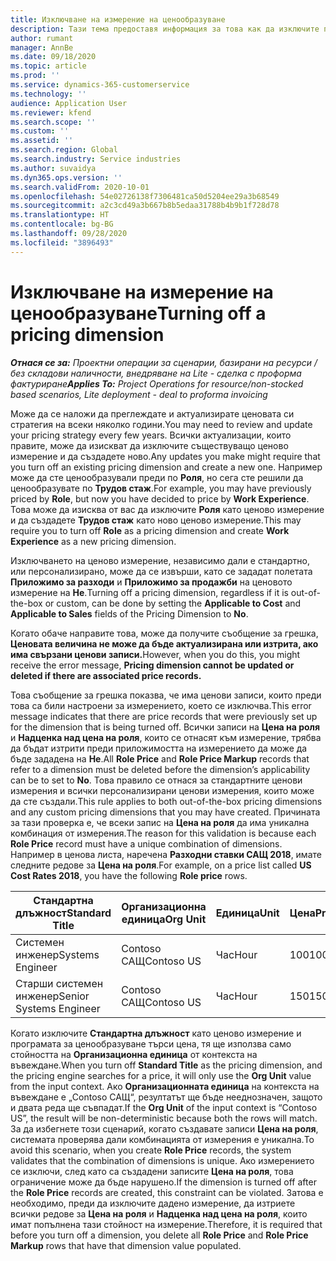 ```yaml
---
title: Изключване на измерение на ценообразуване
description: Тази тема предоставя информация за това как да изключите персонализирани ценови измерения.
author: rumant
manager: AnnBe
ms.date: 09/18/2020
ms.topic: article
ms.prod: ''
ms.service: dynamics-365-customerservice
ms.technology: ''
audience: Application User
ms.reviewer: kfend
ms.search.scope: ''
ms.custom: ''
ms.assetid: ''
ms.search.region: Global
ms.search.industry: Service industries
ms.author: suvaidya
ms.dyn365.ops.version: ''
ms.search.validFrom: 2020-10-01
ms.openlocfilehash: 54e02726138f7306481ca50d5204ee29a3b68549
ms.sourcegitcommit: a2c3cd49a3b667b8b5edaa31788b4b9b1f728d78
ms.translationtype: HT
ms.contentlocale: bg-BG
ms.lasthandoff: 09/28/2020
ms.locfileid: "3896493"
---
```

# <a name="turning-off-a-pricing-dimension"></a><span data-ttu-id="24f40-103">Изключване на измерение на ценообразуване</span><span class="sxs-lookup"><span data-stu-id="24f40-103">Turning off a pricing dimension</span></span>

<span data-ttu-id="24f40-104">_**Отнася се за:** Проектни операции за сценарии, базирани на ресурси / без складови наличности, внедряване на Lite - сделка с проформа фактуриране_</span><span class="sxs-lookup"><span data-stu-id="24f40-104">_**Applies To:** Project Operations for resource/non-stocked based scenarios, Lite deployment - deal to proforma invoicing_</span></span>

<span data-ttu-id="24f40-105">Може да се наложи да преглеждате и актуализирате ценовата си стратегия на всеки няколко години.</span><span class="sxs-lookup"><span data-stu-id="24f40-105">You may need to review and update your pricing strategy every few years.</span></span> <span data-ttu-id="24f40-106">Всички актуализации, които правите, може да изискват да изключите съществуващо ценово измерение и да създадете ново.</span><span class="sxs-lookup"><span data-stu-id="24f40-106">Any updates you make might require that you turn off an existing pricing dimension and create a new one.</span></span> <span data-ttu-id="24f40-107">Например може да сте ценообразували преди по **Роля**, но сега сте решили да ценообразувате по **Трудов стаж**.</span><span class="sxs-lookup"><span data-stu-id="24f40-107">For example, you may have previously priced by **Role**, but now you have decided to price by **Work Experience**.</span></span> <span data-ttu-id="24f40-108">Това може да изисква от вас да изключите **Роля** като ценово измерение и да създадете **Трудов стаж** като ново ценово измерение.</span><span class="sxs-lookup"><span data-stu-id="24f40-108">This may require you to turn off **Role** as a pricing dimension and create **Work Experience** as a new pricing dimension.</span></span> 

<span data-ttu-id="24f40-109">Изключването на ценово измерение, независимо дали е стандартно, или персонализирано, може да се извърши, като се зададат полетата **Приложимо за разходи** и **Приложимо за продажби** на ценовото измерение на **Не**.</span><span class="sxs-lookup"><span data-stu-id="24f40-109">Turning off a pricing dimension, regardless if it is out-of-the-box or custom, can be done by setting the **Applicable to Cost** and **Applicable to Sales** fields of the Pricing Dimension to **No**.</span></span>

<span data-ttu-id="24f40-110">Когато обаче направите това, може да получите съобщение за грешка, **Ценовата величина не може да бъде актуализирана или изтрита, ако има свързани ценови записи.**</span><span class="sxs-lookup"><span data-stu-id="24f40-110">However, when you do this, you might receive the error message, **Pricing dimension cannot be updated or deleted if there are associated price records.**</span></span>

<span data-ttu-id="24f40-111">Това съобщение за грешка показва, че има ценови записи, които преди това са били настроени за измерението, което се изключва.</span><span class="sxs-lookup"><span data-stu-id="24f40-111">This error message indicates that there are price records that were previously set up for the dimension that is being turned off.</span></span> <span data-ttu-id="24f40-112">Всички записи на **Цена на роля** и **Надценка над цена на роля**, които се отнасят към измерение, трябва да бъдат изтрити преди приложимостта на измерението да може да бъде зададена на **Не**.</span><span class="sxs-lookup"><span data-stu-id="24f40-112">All **Role Price** and **Role Price Markup** records that refer to a dimension must be deleted before the dimension’s applicability can be to set to **No**.</span></span> <span data-ttu-id="24f40-113">Това правило се отнася за стандартните ценови измерения и всички персонализирани ценови измерения, които може да сте създали.</span><span class="sxs-lookup"><span data-stu-id="24f40-113">This rule applies to both out-of-the-box pricing dimensions and any custom pricing dimensions that you may have created.</span></span> <span data-ttu-id="24f40-114">Причината за тази проверка е, че всеки запис на **Цена на роля** да има уникална комбинация от измерения.</span><span class="sxs-lookup"><span data-stu-id="24f40-114">The reason for this validation is because each **Role Price** record must have a unique combination of dimensions.</span></span> <span data-ttu-id="24f40-115">Например в ценова листа, наречена **Разходни ставки САЩ 2018**, имате следните редове за **Цена на роля**.</span><span class="sxs-lookup"><span data-stu-id="24f40-115">For example, on a price list called **US Cost Rates 2018**, you have the following **Role price** rows.</span></span> 

| <span data-ttu-id="24f40-116">Стандартна длъжност</span><span class="sxs-lookup"><span data-stu-id="24f40-116">Standard Title</span></span>         | <span data-ttu-id="24f40-117">Организационна единица</span><span class="sxs-lookup"><span data-stu-id="24f40-117">Org Unit</span></span>    |<span data-ttu-id="24f40-118">Единица</span><span class="sxs-lookup"><span data-stu-id="24f40-118">Unit</span></span>   |<span data-ttu-id="24f40-119">Цена</span><span class="sxs-lookup"><span data-stu-id="24f40-119">Price</span></span>  |<span data-ttu-id="24f40-120">Валута</span><span class="sxs-lookup"><span data-stu-id="24f40-120">Currency</span></span>  |
| -----------------------|-------------|-------|-------|----------|
| <span data-ttu-id="24f40-121">Системен инженер</span><span class="sxs-lookup"><span data-stu-id="24f40-121">Systems Engineer</span></span>|<span data-ttu-id="24f40-122">Contoso САЩ</span><span class="sxs-lookup"><span data-stu-id="24f40-122">Contoso US</span></span>|<span data-ttu-id="24f40-123">Час</span><span class="sxs-lookup"><span data-stu-id="24f40-123">Hour</span></span>| <span data-ttu-id="24f40-124">100</span><span class="sxs-lookup"><span data-stu-id="24f40-124">100</span></span>|<span data-ttu-id="24f40-125">USD</span><span class="sxs-lookup"><span data-stu-id="24f40-125">USD</span></span>|
| <span data-ttu-id="24f40-126">Старши системен инженер</span><span class="sxs-lookup"><span data-stu-id="24f40-126">Senior Systems Engineer</span></span>|<span data-ttu-id="24f40-127">Contoso САЩ</span><span class="sxs-lookup"><span data-stu-id="24f40-127">Contoso US</span></span>|<span data-ttu-id="24f40-128">Час</span><span class="sxs-lookup"><span data-stu-id="24f40-128">Hour</span></span>| <span data-ttu-id="24f40-129">150</span><span class="sxs-lookup"><span data-stu-id="24f40-129">150</span></span>| <span data-ttu-id="24f40-130">USD</span><span class="sxs-lookup"><span data-stu-id="24f40-130">USD</span></span>|


<span data-ttu-id="24f40-131">Когато изключите **Стандартна длъжност** като ценово измерение и програмата за ценообразуване търси цена, тя ще използва само стойността на **Организационна единица** от контекста на въвеждане.</span><span class="sxs-lookup"><span data-stu-id="24f40-131">When you turn off **Standard Title** as the pricing dimension, and the pricing engine searches for a price, it will only use the **Org Unit** value from the input context.</span></span> <span data-ttu-id="24f40-132">Ако **Организационната единица** на контекста на въвеждане е „Contoso САЩ“, резултатът ще бъде нееднозначен, защото и двата реда ще съвпадат.</span><span class="sxs-lookup"><span data-stu-id="24f40-132">If the **Org Unit** of the input context is “Contoso US”, the result will be non-deterministic because both the rows will match.</span></span> <span data-ttu-id="24f40-133">За да избегнете този сценарий, когато създавате записи **Цена на роля**, системата проверява дали комбинацията от измерения е уникална.</span><span class="sxs-lookup"><span data-stu-id="24f40-133">To avoid this scenario, when you create **Role Price** records, the system validates that the combination of dimensions is unique.</span></span> <span data-ttu-id="24f40-134">Ако измерението се изключи, след като са създадени записите **Цена на роля**, това ограничение може да бъде нарушено.</span><span class="sxs-lookup"><span data-stu-id="24f40-134">If the dimension is turned off after the **Role Price** records are created, this constraint can be violated.</span></span> <span data-ttu-id="24f40-135">Затова е необходимо, преди да изключите дадено измерение, да изтриете всички редове за **Цена на роля** и **Надценка над цена на роля**, които имат попълнена тази стойност на измерение.</span><span class="sxs-lookup"><span data-stu-id="24f40-135">Therefore, it is required that before you turn off a dimension, you delete all **Role Price** and **Role Price Markup** rows that have that dimension value populated.</span></span>
